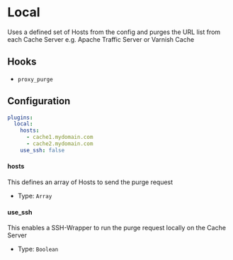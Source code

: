 Local
========
Uses a defined set of Hosts from the config and purges the URL list from each Cache Server e.g. Apache Traffic Server or Varnish Cache

Hooks
-----
- `proxy_purge`

Configuration
-------------
```yaml
plugins:
  local:
    hosts: 
      - cache1.mydomain.com
      - cache2.mydomain.com
    use_ssh: false
```

#### hosts
This defines an array of Hosts to send the purge request

- Type: `Array`

#### use_ssh
This enables a SSH-Wrapper to run the purge request locally on the Cache Server 

- Type: `Boolean`
